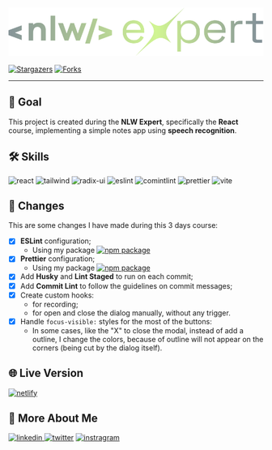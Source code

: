 <img src="public/media/logo.svg" alt="NLW Expert React">

[![Stargazers][stars-shield]][stars-url] [![Forks][forks-shield]][forks-url]

---

## 📄 Goal

This project is created during the **NLW Expert**, specifically the **React** course, implementing a simple notes app using **speech recognition**.

## 🛠 Skills

![react][react] ![tailwind][tailwind] ![radix-ui][radix-ui] ![eslint][eslint] ![comintlint][commitlint] ![prettier][prettier] ![vite][vite]

## 📄 Changes

This are some changes I have made during this 3 days course:

- [x] **ESLint** configuration;
  - Using my package [![npm package](https://img.myrandomwebs.com/npm/v/@tutods/eslint-config.svg?label=@tutods/eslint-config&icon=npm)](https://www.npmjs.com/package/@tutods/eslint-config)
- [x] **Prettier** configuration;
  - Using my package [![npm package](https://img.myrandomwebs.com/npm/v/@tutods/prettier-config.svg?label=@tutods/prettier-config&icon=npm)](https://www.npmjs.com/package/@tutods/prettier-config)
- [x] Add **Husky** and **Lint Staged** to run on each commit;
- [x] Add **Commit Lint** to follow the guidelines on commit messages;
- [x] Create custom hooks:
  - for recording;
  - for open and close the dialog manually, without any trigger.
- [x] Handle `focus-visible:` styles for the most of the buttons:
  - In some cases, like the "X" to close the modal, instead of add a outline, I change the colors, because of outline will not appear on the corners (being cut by the dialog itself).

## 🌐 Live Version

[![netlify](https://img.shields.io/badge/netlify-000?style=for-the-badge&logo=netlify&logoColor=white)](https://nlw-expert-react.netlify.app/)

## 🔗 More About Me

[
![linkedin](https://img.shields.io/badge/linkedin-0A66C2?style=for-the-badge&logo=linkedin&logoColor=white)
](https://linkedin.com/in/daniel-sousa-tutods)
[![twitter](https://img.shields.io/badge/twitter-1DA1F2?style=for-the-badge&logo=twitter&logoColor=white)](https://twitter.com/dsousa_12)
[![instragram](https://img.shields.io/badge/instragram-E4405F?style=for-the-badge&logo=instagram&logoColor=white)](https://twitter.com/dsousa_12)

[react]: https://img.shields.io/badge/react-1E4174?style=for-the-badge&logo=react&logoColor=white
[tailwind]: https://img.shields.io/badge/tailwindcss-1E4174?style=for-the-badge&logo=tailwindcss&logoColor=white
[radix-ui]: https://img.shields.io/badge/radix%20ui-1E4174?style=for-the-badge&logo=radix-ui&logoColor=white
[eslint]: https://img.shields.io/badge/eslint-1E4174?style=for-the-badge&logo=eslint&logoColor=white
[commitlint]: https://img.shields.io/badge/commitlint-1E4174?style=for-the-badge&logo=commitlint&logoColor=white
[prettier]: https://img.shields.io/badge/prettier-1E4174?style=for-the-badge&logo=prettier&logoColor=white
[vite]: https://img.shields.io/badge/vite-1E4174?style=for-the-badge&logo=vite&logoColor=white
[forks-shield]: https://img.shields.io/github/forks/tutods/lib?style=for-the-badge
[forks-url]: https://github.com/tutods/nlw-expert-react/network/members
[stars-shield]: https://img.shields.io/github/stars/tutods/nlw-expert-react?style=for-the-badge
[stars-url]: https://github.com/tutods/nlw-expert-react/stargazers
